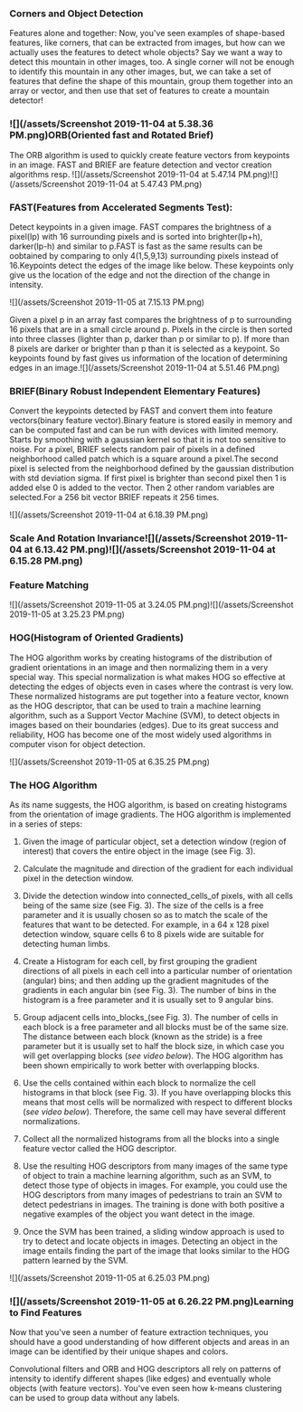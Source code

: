 ### Corners and Object Detection

Features alone and together: Now, you've seen examples of shape-based features, like corners, that can be extracted from images, but how can we actually uses the features to detect whole objects? Say we want a way to detect this mountain in other images, too. A single corner will not be enough to identify this mountain in any other images, but, we can take a set of features that define the shape of this mountain, group them together into an array or vector, and then use that set of features to create a mountain detector!

### ![](/assets/Screenshot 2019-11-04 at 5.38.36 PM.png)**ORB\(Oriented fast and Rotated Brief\)**

The ORB algorithm is used to quickly create feature vectors from keypoints in an image. FAST and BRIEF are feature detection and vector creation algorithms resp. ![](/assets/Screenshot 2019-11-04 at 5.47.14 PM.png)![](/assets/Screenshot 2019-11-04 at 5.47.43 PM.png)

### FAST\(**Features from Accelerated Segments Test\):**

Detect keypoints in a given image. FAST compares the brightness of a pixel\(Ip\) with 16 surrounding pixels and is sorted into brighter\(Ip+h\), darker\(Ip-h\) and similar to p.FAST is fast as the same  results can be oobtained by comparing to only 4\(1,5,9,13\) surrounding pixels instead of 16.Keypoints detect the  edges of the image like below. These keypoints only give us the location of the edge and not the direction of the change in intensity.

![](/assets/Screenshot 2019-11-05 at 7.15.13 PM.png)

Given a pixel p in an array fast compares the brightness of p to surrounding 16 pixels that are in a small circle around p. Pixels in the circle is then sorted into three classes \(lighter than p, darker than p or similar to p\). If more than 8 pixels are darker or brighter than p than it is selected as a keypoint. So keypoints found by fast gives us information of the location of determining edges in an image.![](/assets/Screenshot 2019-11-04 at 5.51.46 PM.png)

### 

### BRIEF\(Binary Robust Independent Elementary Features\)

Convert the keypoints detected by FAST and convert them into feature vectors\(binary feature vector\).Binary feature is stored easily in memory and  can be computed fast and can be run with devices with limited memory. Starts by smoothing with a gaussian kernel so that it is not too sensitive to noise. For a pixel, BRIEF selects random pair of pixels in a defined neighborhood called patch which is a square around a pixel.The second pixel is selected from the neighborhood defined by the gaussian distribution with  std deviation sigma. If first pixel is brighter than second pixel then 1 is added else 0 is added  to the vector. Then  2  other random variables are selected.For a 256 bit vector BRIEF repeats it 256 times.

![](/assets/Screenshot 2019-11-04 at 6.18.39 PM.png)

### Scale And Rotation Invariance![](/assets/Screenshot 2019-11-04 at 6.13.42 PM.png)![](/assets/Screenshot 2019-11-04 at 6.15.28 PM.png)

### Feature Matching

![](/assets/Screenshot 2019-11-05 at 3.24.05 PM.png)![](/assets/Screenshot 2019-11-05 at 3.25.23 PM.png)

### HOG\(Histogram of Oriented Gradients\)

The HOG algorithm works by creating histograms of the distribution of gradient orientations in an image and then normalizing them in a very special way. This special normalization is what makes HOG so effective at detecting the edges of objects even in cases where the contrast is very low. These normalized histograms are put together into a feature vector, known as the HOG descriptor, that can be used to train a machine learning algorithm, such as a Support Vector Machine \(SVM\), to detect objects in images based on their boundaries \(edges\). Due to its great success and reliability, HOG has become one of the most widely used algorithms in computer vison for object detection.

![](/assets/Screenshot 2019-11-05 at 6.35.25 PM.png)

### The HOG Algorithm

As its name suggests, the HOG algorithm, is based on creating histograms from the orientation of image gradients. The HOG algorithm is implemented in a series of steps:

1. Given the image of particular object, set a detection window \(region of interest\) that covers the entire object in the image \(see Fig. 3\).

2. Calculate the magnitude and direction of the gradient for each individual pixel in the detection window.

3. Divide the detection window into connected\_cells\_of pixels, with all cells being of the same size \(see Fig. 3\). The size of the cells is a free parameter and it is usually chosen so as to match the scale of the features that want to be detected. For example, in a 64 x 128 pixel detection window, square cells 6 to 8 pixels wide are suitable for detecting human limbs.

4. Create a Histogram for each cell, by first grouping the gradient directions of all pixels in each cell into a particular number of orientation \(angular\) bins; and then adding up the gradient magnitudes of the gradients in each angular bin \(see Fig. 3\). The number of bins in the histogram is a free parameter and it is usually set to 9 angular bins.

5. Group adjacent cells into_blocks_\(see Fig. 3\). The number of cells in each block is a free parameter and all blocks must be of the same size. The distance between each block \(known as the stride\) is a free parameter but it is usually set to half the block size, in which case you will get overlapping blocks \(_see video below_\). The HOG algorithm has been shown empirically to work better with overlapping blocks.

6. Use the cells contained within each block to normalize the cell histograms in that block \(see Fig. 3\). If you have overlapping blocks this means that most cells will be normalized with respect to different blocks \(_see video below_\). Therefore, the same cell may have several different normalizations.

7. Collect all the normalized histograms from all the blocks into a single feature vector called the HOG descriptor.

8. Use the resulting HOG descriptors from many images of the same type of object to train a machine learning algorithm, such as an SVM, to detect those type of objects in images. For example, you could use the HOG descriptors from many images of pedestrians to train an SVM to detect pedestrians in images. The training is done with both positive a negative examples of the object you want detect in the image.

9. Once the SVM has been trained, a sliding window approach is used to try to detect and locate objects in images. Detecting an object in the image entails finding the part of the image that looks similar to the HOG pattern learned by the SVM.

![](/assets/Screenshot 2019-11-05 at 6.25.03 PM.png)

### ![](/assets/Screenshot 2019-11-05 at 6.26.22 PM.png)Learning to Find Features

Now that you've seen a number of feature extraction techniques, you should have a good understanding of how different objects and areas in an image can be identified by their unique shapes and colors.

Convolutional filters and ORB and HOG descriptors all rely on patterns of intensity to identify different shapes \(like edges\) and eventually whole objects \(with feature vectors\). You've even seen how k-means clustering can be used to group data without any labels.

